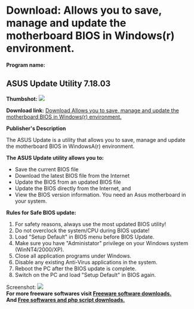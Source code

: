 # Download: Allows you to save, manage and update the motherboard BIOS in Windows(r) environment.

**Program name:**

## ASUS Update Utility 7.18.03

  
**Thumbshot:** ![](http://www.freewarefiles.com/screenshot/asusupdateutil_md.gif)   
  
**Download link:** [Download Allows you to save, manage and update the motherboard BIOS in Windows(r) environment.](http://freesoftwares.boysofts.com/ASUS-Update-Utility_program_17619.html)  
  


**Publisher's Description**  
  


The ASUS Update is a utility that allows you to save, manage and update the motherboard BIOS in WindowsA(r) environment. 

**The ASUS Update utility allows you to:**

  * Save the current BIOS file 
  * Download the latest BIOS file from the Internet 
  * Update the BIOS from an updated BIOS file 
  * Update the BIOS directly from the Internet, and 
  * View the BIOS version information. 
You need an Asus motherboard in your system. 

**Rules for Safe BIOS update:**

  1. For safety reasons, always use the most updated BIOS utility! 
  2. Do not overclock the system/CPU during BIOS update! 
  3. Load "Setup Default" in BIOS menu before BIOS Update. 
  4. Make sure you have "Administator" privilege on your Windows system (WinNT4/2000/XP). 
  5. Close all application programs under Windows. 
  6. Disable any existing Anti-Virus applications in the system. 
  7. Reboot the PC after the BIOS update is complete. 
  8. Switch on the PC and load "Setup Default" in BIOS again. 

  
  
Screenshot: ![](http://www.freewarefiles.com/screenshot/asusupdateutil.gif)   
**For more freeware softwares visit [Freeware software downloads.](http://freesoftwares.boysofts.com/)**   
**And [Free softwares and php script downloads.](http://www.boysofts.com/)**
